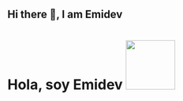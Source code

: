 ## Hi there 👋, I am Emidev

<h1> Hola, soy Emidev <img src="https://encrypted-tbn0.gstatic.com/images?q=tbn:ANd9GcTll45xWoV2LTnIYt0j8oyoyvy3_bDGWprjBQ&s" widht="100" height="100"></h1>


<!--
**emidevveloper/emidevveloper** is a ✨ _special_ ✨ repository because its `README.md` (this file) appears on your GitHub profile.

Here are some ideas to get you started:

- 🔭 I’m currently working on ...
- 🌱 I’m currently learning ...
- 👯 I’m looking to collaborate on ...
- 🤔 I’m looking for help with ...
- 💬 Ask me about ...
- 📫 How to reach me: ...
- 😄 Pronouns: ...
- ⚡ Fun fact: ...
-->
